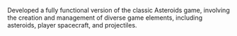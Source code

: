Developed a fully functional version of the classic Asteroids game, involving the creation and management of diverse game elements, including asteroids, player spacecraft, and projectiles.
